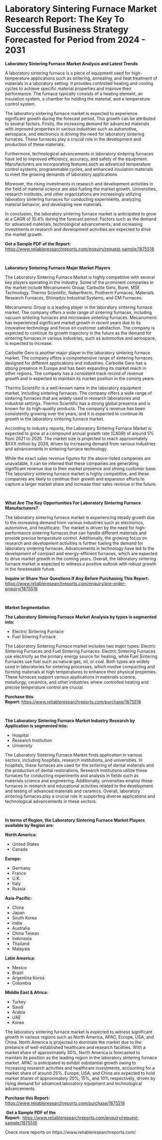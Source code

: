 <p><h1>Laboratory Sintering Furnace Market Research Report: The Key To Successful Business Strategy Forecasted for Period from 2024 - 2031</h1></p><p><strong>Laboratory Sintering Furnace Market Analysis and Latest Trends</strong></p>
<p><p>A laboratory sintering furnace is a piece of equipment used for high-temperature applications such as sintering, annealing, and heat treatment of materials in a laboratory setting. It provides controlled heating and cooling cycles to achieve specific material properties and improve their performance. The furnace typically consists of a heating element, an insulation system, a chamber for holding the material, and a temperature control system.</p><p>The laboratory sintering furnace market is expected to experience significant growth during the forecast period. This growth can be attributed to several factors. Firstly, the increasing demand for advanced materials with improved properties in various industries such as automotive, aerospace, and electronics is driving the need for laboratory sintering furnaces. These furnaces play a crucial role in the development and production of these materials.</p><p>Furthermore, technological advancements in laboratory sintering furnaces have led to improved efficiency, accuracy, and safety of the equipment. Manufacturers are incorporating features such as advanced temperature control systems, programmable cycles, and enhanced insulation materials to meet the growing demands of laboratory applications.</p><p>Moreover, the rising investments in research and development activities in the field of material science are also fueling the market growth. Universities, research institutes, and other organizations are increasingly utilizing laboratory sintering furnaces for conducting experiments, analyzing material behavior, and developing new materials.</p><p>In conclusion, the laboratory sintering furnace market is anticipated to grow at a CAGR of 10.4% during the forecast period. Factors such as the demand for advanced materials, technological advancements, and increasing investments in research and development activities are expected to drive the market growth.</p></p>
<p><strong>Get a Sample PDF of the Report:&nbsp;</strong> <a href="https://www.reliableresearchreports.com/enquiry/request-sample/1875518">https://www.reliableresearchreports.com/enquiry/request-sample/1875518</a></p>
<p>&nbsp;</p>
<p><strong>Laboratory Sintering Furnace Major Market Players</strong></p>
<p><p>The Laboratory Sintering Furnace Market is highly competitive with several key players operating in the industry. Some of the prominent companies in the market include Mecanumeric Group, Carbolite Gero, Borel, MSE Technology, Thermo Scientific, Nabertherm, Protherm Furnaces, Materials Research Furnaces, Shimadzu Industrial Systems, and CM Furnaces.</p><p>Mecanumeric Group is a leading player in the laboratory sintering furnace market. The company offers a wide range of sintering furnaces, including vacuum sintering furnaces and microwave sintering furnaces. Mecanumeric has experienced significant market growth in recent years due to its innovative technology and focus on customer satisfaction. The company is expected to continue its growth trajectory in the future as the demand for sintering furnaces in various industries, such as automotive and aerospace, is expected to increase.</p><p>Carbolite Gero is another major player in the laboratory sintering furnace market. The company offers a comprehensive range of sintering furnaces designed for different applications and industries. Carbolite Gero has a strong presence in Europe and has been expanding its market reach in other regions. The company has a consistent track record of revenue growth and is expected to maintain its market position in the coming years.</p><p>Thermo Scientific is a well-known name in the laboratory equipment market, including sintering furnaces. The company offers a wide range of sintering furnaces that are widely used in research laboratories and industrial settings. Thermo Scientific has a strong global presence and is known for its high-quality products. The company's revenue has been consistently growing over the years, and it is expected to continue its growth in the laboratory sintering furnace market.</p><p>According to industry reports, the Laboratory Sintering Furnace Market is expected to grow at a compound annual growth rate (CAGR) of around 5% from 2021 to 2026. The market size is projected to reach approximately $XXX million by 2026, driven by increasing demand from various industries and advancements in sintering furnace technology.</p><p>While the exact sales revenue figures for the above-listed companies are unavailable, it can be inferred that these companies are generating significant revenue due to their market presence and strong customer base. The laboratory sintering furnace market is highly competitive, and these companies are likely to continue their growth and expansion efforts to capture a larger market share and increase their sales revenue in the future.</p></p>
<p>&nbsp;</p>
<p><strong>What Are The Key Opportunities For Laboratory Sintering Furnace Manufacturers?</strong></p>
<p><p>The laboratory sintering furnace market is experiencing steady growth due to the increasing demand from various industries such as electronics, automotive, and healthcare. The market is driven by the need for high-performance sintering furnaces that can handle different materials and provide precise temperature control. Additionally, the growing focus on research and development activities is further fueling the demand for laboratory sintering furnaces. Advancements in technology have led to the development of compact and energy-efficient furnaces, which are expected to drive market growth in the coming years. Overall, the laboratory sintering furnace market is expected to witness a positive outlook with robust growth in the foreseeable future.</p></p>
<p><strong>Inquire or Share Your Questions If Any Before Purchasing This Report:</strong> <a href="https://www.reliableresearchreports.com/enquiry/pre-order-enquiry/1875518">https://www.reliableresearchreports.com/enquiry/pre-order-enquiry/1875518</a></p>
<p>&nbsp;</p>
<p><strong>Market Segmentation</strong></p>
<p><strong>The Laboratory Sintering Furnace Market Analysis by types is segmented into:</strong></p>
<p><ul><li>Electric Sintering Furnace</li><li>Fuel Sinering Furnace</li></ul></p>
<p><p>The Laboratory Sintering Furnace market includes two major types: Electric Sintering Furnaces and Fuel Sintering Furnaces. Electric Sintering Furnaces use electricity as the primary energy source for heating, while Fuel Sintering Furnaces use fuel such as natural gas, oil, or coal. Both types are widely used in laboratories for sintering processes, which involve compacting and forming materials at high temperatures to enhance their physical properties. These furnaces support various applications in materials science, metallurgy, ceramics, and other industries where controlled heating and precise temperature control are crucial.</p></p>
<p><strong>Purchase this Report:&nbsp;</strong><a href="https://www.reliableresearchreports.com/purchase/1875518">https://www.reliableresearchreports.com/purchase/1875518</a></p>
<p>&nbsp;</p>
<p><strong>The Laboratory Sintering Furnace Market Industry Research by Application is segmented into:</strong></p>
<p><ul><li>Hospital</li><li>Research Institution</li><li>University</li></ul></p>
<p><p>The Laboratory Sintering Furnace Market finds application in various sectors, including hospitals, research institutions, and universities. In hospitals, these furnaces are used for the sintering of dental materials and the production of dental restorations. Research institutions utilize these furnaces for conducting experiments and analysis in fields such as materials science and engineering. Additionally, universities employ these furnaces in research and educational activities related to the development and testing of advanced materials and ceramics. Overall, laboratory sintering furnaces play a crucial role in supporting diverse applications and technological advancements in these sectors.</p></p>
<p>&nbsp;</p>
<p><strong>In terms of Region, the Laboratory Sintering Furnace Market Players available by Region are:</strong></p>
<p>
    <p> <strong> North America: </strong>
        <ul>
            <li>United States</li>
            <li>Canada</li>
        </ul>
        </p> 
    <p> <strong> Europe: </strong>
        <ul>
            <li>Germany</li>
            <li>France</li>
            <li>U.K.</li>
            <li>Italy</li>
            <li>Russia</li>
        </ul>
        </p> 
    <p> <strong> Asia-Pacific: </strong>
        <ul>
            <li>China</li>
            <li>Japan</li>
            <li>South Korea</li>
            <li>India</li>
            <li>Australia</li>
            <li>China Taiwan</li>
            <li>Indonesia</li>
            <li>Thailand</li>
            <li>Malaysia</li>
        </ul>
        </p> 
    <p> <strong> Latin America: </strong>
        <ul>
            <li>Mexico</li>
            <li>Brazil</li>
            <li>Argentina Korea</li>
            <li>Colombia</li>
        </ul>
        </p> 
    <p> <strong> Middle East & Africa: </strong>
        <ul>
            <li>Turkey</li>
            <li>Saudi</li>
            <li>Arabia</li>
            <li>UAE</li>
            <li>Korea</li>
        </ul>
    </p>
    </p>
<p><p>The laboratory sintering furnace market is expected to witness significant growth in various regions such as North America, APAC, Europe, USA, and China. North America is projected to dominate the market due to the presence of well-established healthcare and research facilities. With a market share of approximately 30%, North America is forecasted to maintain its position as the leading region in the laboratory sintering furnace market. APAC is anticipated to exhibit substantial growth owing to increasing research activities and healthcare investments, accounting for a market share of around 25%. Europe, USA, and China are expected to hold market shares of approximately 20%, 15%, and 10% respectively, driven by rising demand for advanced laboratory equipment and technological advancements.</p></p>
<p><strong>Purchase this Report: </strong><a href="https://www.reliableresearchreports.com/purchase/1875518">https://www.reliableresearchreports.com/purchase/1875518</a></p>
<p>&nbsp;<strong>Get a Sample PDF of the Report:&nbsp;&nbsp;</strong><a href="https://www.reliableresearchreports.com/enquiry/request-sample/1875518">https://www.reliableresearchreports.com/enquiry/request-sample/1875518</a></p>
<p><strong></strong></p>
<p>Check more reports on https://www.reliableresearchreports.com/</p>